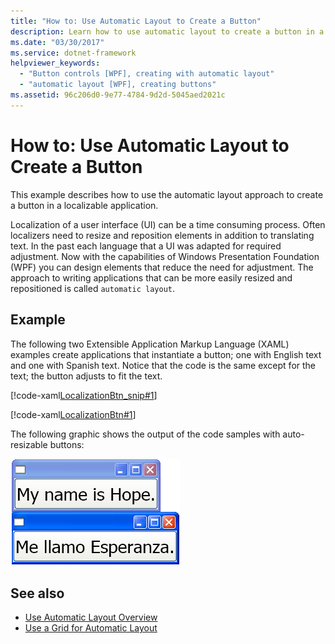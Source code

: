```yaml
---
title: "How to: Use Automatic Layout to Create a Button"
description: Learn how to use automatic layout to create a button in a localizable application in Windows Presentation Foundation (WPF).
ms.date: "03/30/2017"
ms.service: dotnet-framework
helpviewer_keywords: 
  - "Button controls [WPF], creating with automatic layout"
  - "automatic layout [WPF], creating buttons"
ms.assetid: 96c206d0-9e77-4784-9d2d-5045aed2021c
---
```

# How to: Use Automatic Layout to Create a Button

This example describes how to use the automatic layout approach to create a button in a localizable application.  
  
 Localization of a user interface (UI) can be a time consuming process. Often localizers need to resize and reposition elements in addition to translating text. In the past each language that a UI was adapted for required adjustment. Now with the capabilities of Windows Presentation Foundation (WPF) you can design elements that reduce the need for adjustment. The approach to writing applications that can be more easily resized and repositioned is called `automatic layout`.  
  
## Example  

The following two Extensible Application Markup Language (XAML) examples create applications that instantiate a button; one with English text and one with Spanish text. Notice that the code is the same except for the text; the button adjusts to fit the text.

[!code-xaml[LocalizationBtn_snip#1](~/samples/snippets/csharp/VS_Snippets_Wpf/LocalizationBtn_snip/CS/Pane1.xaml#1)]  
  
[!code-xaml[LocalizationBtn#1](~/samples/snippets/csharp/VS_Snippets_Wpf/LocalizationBtn/CS/Pane1.xaml#1)]  
  
 The following graphic shows the output of the code samples with auto-resizable buttons:
  
 ![The same button with text in different languages](./media/use-automatic-layout-overview/auto-resizable-button.png)  
  
## See also

- [Use Automatic Layout Overview](use-automatic-layout-overview.md)
- [Use a Grid for Automatic Layout](how-to-use-a-grid-for-automatic-layout.md)
